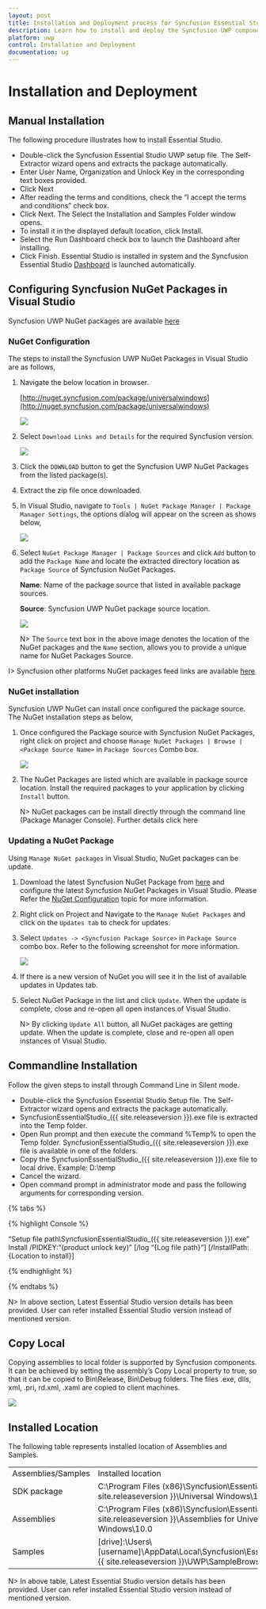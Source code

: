 ```yaml
---
layout: post
title: Installation and Deployment process for Syncfusion Essential Studio UWP products
description: Learn how to install and deploy the Syncfusion UWP component
platform: uwp
control: Installation and Deployment
documentation: ug
---
```


# Installation and Deployment

## Manual Installation

The following procedure illustrates how to install Essential Studio.

* Double-click the Syncfusion Essential Studio UWP setup file. The Self-Extractor wizard opens and extracts the package automatically.
* Enter User Name, Organization and Unlock Key in the corresponding text boxes provided.
* Click Next
* After reading the terms and conditions, check the “I accept the terms and conditions” check box.
* Click Next. The Select the Installation and Samples Folder window opens.
* To install it in the displayed default location, click Install.
* Select the Run Dashboard check box to launch the Dashboard after installing.
* Click Finish. Essential Studio is installed in system and the Syncfusion Essential Studio [Dashboard](http://help.syncfusion.com/ug/common/documents/dashboard.htm#) is launched automatically.

## Configuring Syncfusion NuGet Packages in Visual Studio 

Syncfusion UWP NuGet packages are available [here](http://nuget.syncfusion.com/package/universalwindows)

### NuGet Configuration  

The steps to install the Syncfusion UWP NuGet Packages in Visual Studio are as follows,

1. Navigate the below location in browser. 

   [http://nuget.syncfusion.com/package/universalwindows](http://nuget.syncfusion.com/package/universalwindows)

   ![](Installation-and-Deployment_images\NuGetConfig_img1.jpeg)

2. Select `Download Links and Details` for the required Syncfusion version.

   ![](Installation-and-Deployment_images\NuGetConfig_img2.jpeg)

3. Click the `DOWNLOAD` button to get the Syncfusion UWP NuGet Packages from the listed package(s).

4. Extract the zip file once downloaded.

5. In Visual Studio, navigate to `Tools | NuGet Package Manager | Package Manager Settings`, the options dialog will appear on the screen as shows below,

   ![](Installation-and-Deployment_images\NuGetConfig_img3.jpeg)

6. Select `NuGet Package Manager | Package Sources` and click `Add` button to add the `Package Name` and locate the extracted directory location as `Package Source` of Syncfusion NuGet Packages.    

   **Name**: Name of the package source that listed in available package sources.
   
   **Source**: Syncfusion UWP NuGet package source location.
   
   ![](Installation-and-Deployment_images\NuGetConfig_img4.jpeg)

   N> The `Source` text box in the above image denotes the location of the NuGet packages and the `Name` section, allows you to provide a unique name for NuGet Packages Source. 

I> Syncfusion other platforms NuGet packages feed links are available [here](http://nuget.syncfusion.com/)

### NuGet installation

Syncfusion UWP NuGet can install once configured the package source. The NuGet installation steps as below,

1. Once configured the Package source with Syncfusion NuGet Packages, right click on project and choose `Manage NuGet Packages | Browse | <Package Source Name>` in `Package Sources` Combo box.

   ![](Installation-and-Deployment_images\NuGetConfig_img5.jpeg)

2. The NuGet Packages are listed which are available in package source location. Install the required packages to your application by clicking `Install` button.

   N> NuGet packages can be install directly through the command line (Package Manager Console). Further details click here

### Updating a NuGet Package

Using `Manage NuGet packages` in Visual Studio, NuGet packages can be update.

1. Download the latest Syncfusion NuGet Package from [here](http://nuget.syncfusion.com/package/universalwindows) and configure the latest Syncfusion NuGet Packages in Visual Studio. Please Refer the [NuGet Configuration](#nuget-configuration) topic for more information.

2. Right click on Project and Navigate to the `Manage NuGet Packages` and click on the `Updates tab` to check for updates.

3. Select `Updates -> <Syncfusion Package Source>` in `Package Source` combo box. Refer to the following screenshot for more information.

   ![](Installation-and-Deployment_images\NuGetConfig_img6.jpeg)

4. If there is a new version of NuGet you will see it in the list of available updates in Updates tab.

5. Select NuGet Package in the list and click `Update`. When the update is complete, close and re-open all open instances of Visual Studio.

   N> By clicking `Update All` button, all NuGet packages are getting update. When the update is complete, close and re-open all open instances of Visual Studio.

## Commandline Installation


Follow the given steps to install through Command Line in Silent mode.

* Double-click the Syncfusion Essential Studio Setup file. The Self-Extractor wizard opens and extracts the package automatically.
* SyncfusionEssentialStudio_({{ site.releaseversion }}).exe file is extracted into the Temp folder.
* Open Run prompt and then execute the command %Temp% to open the Temp folder. SyncfusionEssentialStudio_({{ site.releaseversion }}).exe file is available in one of the folders.
* Copy the SyncfusionEssentialStudio_({{ site.releaseversion }}).exe file to local drive. Example: D:\temp
* Cancel the wizard.
* Open command prompt in administrator mode and pass the following arguments for corresponding version.


{% tabs %}

{% highlight Console %}  

“Setup file path\SyncfusionEssentialStudio_({{ site.releaseversion }}).exe” Install /PIDKEY:“(product unlock key)” [/log “{Log file path}”] [/InstallPath:{Location to install}]

{% endhighlight %} 

{% endtabs %}

N> In above section, Latest Essential Studio version details has been provided. User can refer installed Essential Studio version instead of mentioned version.

## Copy Local

Copying assemblies to local folder is supported by Syncfusion components. It can be achieved by setting the assembly’s Copy Local property to true, so that it can be copied to Bin\Release, Bin\Debug folders. The files .exe, dlls, xml, .pri, rd.xml, .xaml  are copied to client machines.

![](Installation-and-Deployment_images/Installation-and-Deployment_img5.jpeg)


## Installed Location

The following table represents installed location of Assemblies and Samples.

<table>
<tr>
<td>
Assemblies/Samples</td><td>
Installed location</td></tr>
<tr>
<td>
SDK package</td><td>
C:\Program Files (x86)\Syncfusion\Essential Studio\{{ site.releaseversion }}\Universal Windows\10.0\SDK</td></tr>
<tr>
<td>
Assemblies</td><td>
C:\Program Files (x86)\Syncfusion\Essential Studio\{{ site.releaseversion }}\Assemblies for Universal Windows\10.0</td></tr>
<tr>
<td>
Samples</td><td>
[drive]:\Users\[username]\AppData\Local\Syncfusion\EssentialStudio\{{ site.releaseversion }}\UWP\SampleBrowser</td></tr>
</table>

N> In above table, Latest Essential Studio version details has been provided. User can refer installed Essential Studio version instead of mentioned version.
